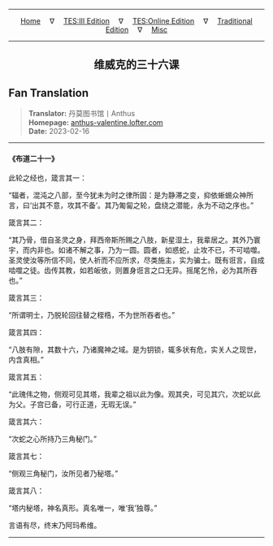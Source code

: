 
---

<!-- Jekyll Page Links -->

<center>
<a href="../../../../../../index.html">Home</a>
&emsp;&nabla;&emsp;
<a href="../../../../../index-tes3.html">TES:III Edition</a>
&emsp;&nabla;&emsp;
<a href="../../../../../index-teso.html">TES:Online Edition</a>
&emsp;&nabla;&emsp;
<a href="../../../../../index-traditional.html">Traditional Edition</a>
&emsp;&nabla;&emsp;
<a href="../../../../../index-misc.html">Misc</a>
</center>

<!-- Markdown Body Below: -->

---

<center>
<h2><span style="font-family:SimSun">维威克的三十六课</span></h2>
</center>

## Fan Translation

> __Translator:__ 丹莫图书馆丨Anthus\
> __Homepage:__ [anthus-valentine.lofter.com][1]\
> __Date:__ 2023-02-16

[1]: https://anthus-valentine.lofter.com/post/3153c072_2b852491e

---

#### 《布道二十一》

此轮之经也，箴言其一：

“辐者，混沌之八部，至今犹未为时之律所固：是为静滞之变，抑依蜥蜴众神所言，曰‘出其不意，攻其不备’。其乃匍匐之轮，盘绕之潜能，永为不动之序也。”

箴言其二：

“其乃骨，借自圣灵之身，拜西帝斯所赐之八肢，新星湿土，我辈居之。其外乃寰宇，而内非也。如诸不解之事，乃为一圆。圆者，如惑蛇，止攻不已，不可啮噬。圣灵使汝等所信不同，使人祈而不应所求，尽类施主，实为骗士。既有诳言，自成啮噬之徒。齿传其教，如若皈依，则置身诳言之口无异。摇尾乞怜，必为其所吞也。”

箴言其三：

“所谓明士，乃脱轮回往替之桎梏，不为世所吞者也。”

箴言其四：

“八肢有隙，其数十六，乃诸魔神之域。是为钥锁，辄多状有危，实关人之现世，内含真相。”

箴言其五：

“此瑰伟之物，侧观可见其塔，我辈之祖以此为像。观其央，可见其穴，次蛇以此为父。子宫已备，可行正道，无瑕无误。”

箴言其六：

“次蛇之心所持乃三角秘门。”

箴言其七：

“侧观三角秘门，汝所见者乃秘塔。”

箴言其八：

“塔内秘塔，神名真形。真名唯一，唯‘我’独尊。”

言语有尽，终末乃阿玛希维。

---
